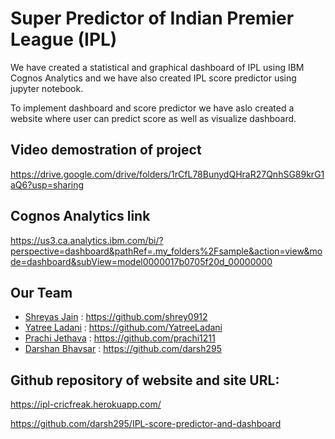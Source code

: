
# Super Predictor of Indian Premier League (IPL)

We have created a statistical and graphical dashboard of IPL using IBM Cognos Analytics and we have also created IPL score predictor using jupyter notebook.

To implement dashboard and score predictor we have aslo created a website where user can predict score as well as visualize dashboard.


## Video demostration of project
https://drive.google.com/drive/folders/1rCfL78BunydQHraR27QnhSG89krG1aQ6?usp=sharing


  
## Cognos Analytics link

https://us3.ca.analytics.ibm.com/bi/?perspective=dashboard&pathRef=.my_folders%2Fsample&action=view&mode=dashboard&subView=model0000017b0705f20d_00000000

  
## Our Team

 - [Shreyas Jain](https://www.linkedin.com/in/shreyas-jain-2a00a51ab/) : https://github.com/shrey0912
 - [Yatree Ladani](https://www.linkedin.com/in/yatree-ladani-3578b81b4/) : https://github.com/YatreeLadani
 - [Prachi Jethava](https://www.linkedin.com/in/prachi-jethava-a6b493170/) : https://github.com/prachi1211
 - [Darshan Bhavsar](https://www.linkedin.com/in/darshan-bhavsar-93370721a/) : https://github.com/darsh295
  
## Github repository of website and site URL:
https://ipl-cricfreak.herokuapp.com/

https://github.com/darsh295/IPL-score-predictor-and-dashboard



  
